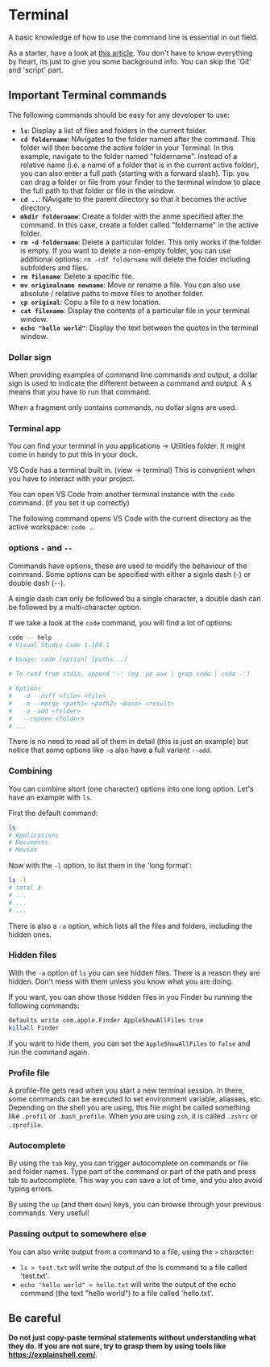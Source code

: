 # Terminal

A basic knowledge of how to use the command line is essential in out field.

As a starter, have a look at [this article](https://www.freecodecamp.org/news/command-line-for-beginners/). You don't have to know everything by heart, its just to give you some background info. You can skip the 'Git' and 'script' part.

## Important Terminal commands

The following commands should be easy for any developer to use:

- **`ls`**: Display a list of files and folders in the current folder.
- **`cd foldername`**: NAvigates to the folder named after the command. This folder will then become the active folder in your Terminal. In this example, navigate to the folder named "foldername". Instead of a relative name (i.e. a name of a folder that is in the current active folder), you can also enter a full path (starting with a forward slash). Tip: you can drag a folder or file from your finder to the terminal window to place the full path to that folder or file in the window.
- **`cd ..`**: NAvigate to the parent directory so that it becomes the active directory.
- **`mkdir foldername`**: Create a folder with the anme specified after the command. In this case, create a folder called "foldername" in the active folder.
- **`rm -d foldername`**: Delete a particular folder. This only works if the folder is empty. If you want to delete a non-empty folder, you can use additional options: `rm -rdf foldername` will delete the folder including subfolders and files.
- **`rm filename`**: Delete a specific file.
- **`mv originalname newname`**: Move or rename a file. You can also use absolute / relative paths to move files to another folder.
- **`cp original`**: Copu a file to a new location.
- **`cat filename`**: Display the contents of a particular file in your terminal window.
- **`echo "hello world"`**: Display the text between the quotes in the terminal window.

### Dollar sign

When providing examples of command line commands and output, a dollar sign is used to indicate the different between a command and output. A `$` means that you have to run that command.

When a fragment only contains commands, no dollar signs are used.

### Terminal app

You can find your terminal in you applications -> Utilities folder. It might come in handy to put this in your dock.

VS Code has a terminal built in. (view -> terminal) This is convenient when you have to interact with your project.

You can open VS Code from another terminal instance with the `code` command. (if you set it up correctly)

The following command opens VS Code with the current directory as the active workspace: `code .`.

### options `-` and `--`

Commands have options, these are used to modify the behaviour of the command. Some options can be specified with either a signle dash (-) or double dash (--).

A single dash can only be followed bu a single character, a double dash can be followed by a multi-character option.

If we take a look at the `code` command, you will find a lot of options:

```sh
code -- help
# Visual Studio Code 1.104.1

# Usage: code [option] [paths...]

# To read from stdin, append '-' (eg 'ps aux | grep code | code -')

# Options
#   -d --diff <file> <file>
#   -m --merge <path1> <path2> <base> <result>
#   -a -add <folder>
#   --remove <folder>
# ...
```

There is no need to read all of them in detail (this is just an example) but notice that some options like `-a` also have a full varient `--add`.

### Combining

You can combine short (one character) options into one long option. Let's have an example with `ls`.

First the default command: 

```sh
ls
# Applications
# Documents
# Movies
```

Now with the `-l` option, to list them in the 'long format':

```sh
ls -l
# total 3
# ...
# ...
# ...
```

There is also a `-a` option, which lists all the files and folders, including the hidden ones.

### Hidden files

With the `-a` option of `ls` you can see hidden files. There is a reason they are hidden. Don't mess with them unless you know what you are doing.

If you want, you can show those hidden files in you Finder bu running the following commands:

```sh
defaults write com.apple.Finder AppleShowAllFiles true
killall Finder
```

If you want to hide them, you can set the `AppleShowAllFiles` to `false` and run the command again.

### Profile file

A profile-file gets read when you start a new terminal session. In there, some commands can be executed to set environment variable, aliasses, etc. Depending on the shell you are using, this file might be called something like `.profil` or `.bash_profile`. When you are using `zsh`, it is called `.zshrc` or `.zprofile`.

### Autocomplete

By using the `tab` key, you can trigger autocomplete on commands or file and folder names. Type part of the command or part of the path and press tab to autocomplete. This way you can save a lot of time, and you also avoid typing errors.

By using the `up` (and then `down`) keys, you can browse through your previous commands. Very useful!

### Passing output to somewhere else

You can also write output from a command to a file, using the `>` character:

- `ls > test.txt` will write the output of the ls command to a file called 'test.txt'.
- `echo "hello world" > hello.txt` will write the output of the echo command (the text "hello world") to a file called 'hello.txt'.

## Be careful

**Do not just copy-paste terminal statements without understanding what they do. If you are not sure, try to grasp them by using tools like https://explainshell.com/**.